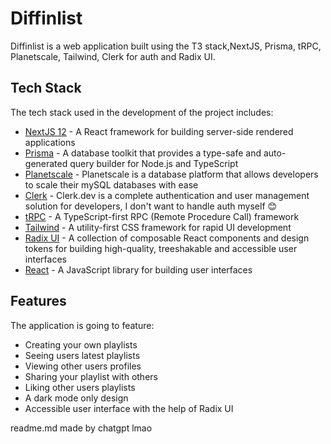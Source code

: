 # Diffinlist

Diffinlist is a web application built using the T3 stack,NextJS, Prisma, tRPC, Planetscale, Tailwind, Clerk for auth and Radix UI.

## Tech Stack

The tech stack used in the development of the project includes:

- [NextJS 12](https://nextjs.org/) - A React framework for building server-side rendered applications
- [Prisma](https://www.prisma.io/) - A database toolkit that provides a type-safe and auto-generated query builder for Node.js and TypeScript
- [Planetscale](https://react.dev/) - Planetscale is a database platform that allows developers to scale their mySQL databases with ease
- [Clerk](https://clerk.dev/) - Clerk.dev is a complete authentication and user management solution for developers, I don't want to handle auth myself 😊
- [tRPC](https://trpc.io/) - A TypeScript-first RPC (Remote Procedure Call) framework
- [Tailwind](https://tailwindcss.com/) - A utility-first CSS framework for rapid UI development
- [Radix UI](https://radix-ui.com/) - A collection of composable React components and design tokens for building high-quality, treeshakable and accessible user interfaces
- [React](https://react.dev/) - A JavaScript library for building user interfaces

## Features

The application is going to feature:

- Creating your own playlists
- Seeing users latest playlists
- Viewing other users profiles
- Sharing your playlist with others
- Liking other users playlists
- A dark mode only design
- Accessible user interface with the help of Radix UI

readme.md made by chatgpt lmao
